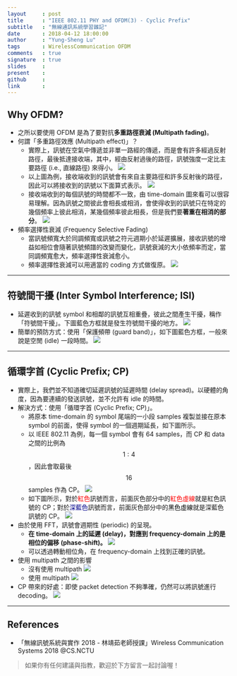 ```yaml
---
layout     : post
title      : "IEEE 802.11 PHY and OFDM(3) - Cyclic Prefix"
subtitle   : "無線通訊系統學習雜記"
date       : 2018-04-12 18:00:00
author     : "Yung-Sheng Lu"
tags       : WirelessCommunication OFDM 
comments   : true
signature  : true
slides     : 
present    :
github     : 
link       : 
---
```


## Why OFDM?

* 之所以要使用 OFDM 是為了要對抗**多重路徑衰減 (Multipath fading)**。
* 何謂「多重路徑效應 (Multipath effect)」？
    * 實際上，訊號在空氣中傳遞並非單一路經的傳遞，而是會有許多經過反射路徑，最後抵達接收端，其中，經由反射過後的路徑，訊號強度一定比主要路徑 (i.e., 直線路徑) 來得小。
        ![](https://i.imgur.com/A8HEJa7.png)
    * 以上圖為例，接收端收到的訊號會有來自主要路徑和許多反射後的路徑，因此可以將接收到的訊號以下面算式表示。
        ![](https://i.imgur.com/jm1Ti63.png)
    * 接收端收到的每個訊號的時間都不一致，由 time-domain 圖來看可以很容易理解。因為訊號之間彼此會相長或相消，會使得收到的訊號只在特定的幾個頻率上彼此相消，某幾個頻率彼此相長，但是我們要**著重在相消的部分**。
        ![](https://i.imgur.com/Vtyy3NH.png)
* 頻率選擇性衰減 (Frequency Selective Fading)
    * 當訊號頻寬大於同調頻寬或訊號之符元週期小於延遲擴展，接收訊號的增益如相位會隨著訊號頻譜的改變而變化，訊號衰減的大小依頻率而定，當同調頻寬愈大，頻率選擇性衰減愈小。
    * 頻率選擇性衰減可以用適當的 coding 方式做復原。
        ![](https://i.imgur.com/zMhgT5X.png)

---
## 符號間干擾 (Inter Symbol Interference; ISI)

* 延遲收到的訊號 symbol 和相鄰的訊號互相重疊，彼此之間產生干擾，稱作「符號間干擾」。下圖藍色方框就是發生符號間干擾的地方。
    ![](https://i.imgur.com/J8a198n.png)
* 簡單的預防方式：使用「保護頻帶 (guard band)」，如下圖藍色方框，一般來說是空閒 (idle) 一段時間。
    ![](https://i.imgur.com/H6stTRa.png)

---
## 循環字首 (Cyclic Prefix; CP)

* 實際上，我們並不知道確切延遲訊號的延遲時間 (delay spread)。以硬體的角度，因為要連續的發送訊號，並不允許有 idle 的時間。
* 解決方式：使用「循環字首 (Cyclic Prefix; CP)」。
    * 將原本 time-domain 的 symbol 尾端的一小段 samples 複製並接在原本 symbol 的前面，使得 symbol 的一個週期延長，如下圖所示。
    * 以 IEEE 802.11 為例，每一個 symbol 會有 64 samples，而 CP 和 data 之間的比例為 $$1 : 4$$，因此會取最後 $$16$$ samples 作為 CP。
        ![](https://i.imgur.com/lYiF9Mj.png)
    * 如下圖所示，對於<span style="color: red">紅色</span>訊號而言，前面灰色部分中的<span style="color: red">紅色虛線</span>就是紅色訊號的 CP；對於<span style="color: #00008B">深藍色</span>訊號而言，前面灰色部分中的<span style="color: #000000">黑色虛線</span>就是深藍色訊號的 CP。
        ![](https://i.imgur.com/kLyaBnB.png)
* 由於使用 FFT，訊號會週期性 (periodic) 的呈現。
    * **在 time-domain 上的延遲 (delay)，對應到 frequency-domain 上的是相位的偏移 (phase-shift)。**
        ![](https://i.imgur.com/zxGKQYd.png)
    * 可以透過轉動相位角，在 frequency-domain 上找到正確的訊號。
* 使用 multipath 之間的影響
    * 沒有使用 multipath
        ![](https://i.imgur.com/k5GUmow.png)
    * 使用 multipath
        ![](https://i.imgur.com/CBwwAhx.png)
* CP 帶來的好處：即使 packet detection 不夠準確，仍然可以將訊號進行 decoding。
    ![](https://i.imgur.com/3RKxkwW.png)  

---
## References

* 「無線訊號系統與實作 2018 - 林靖茹老師授課」Wireless Communication Systems 2018 @CS.NCTU

> 如果你有任何建議與指教，歡迎於下方留言一起討論喔！